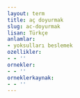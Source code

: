 ```yaml
---
layout: term
title: aç doyurmak
slug: ac-doyurmak
lisan: Türkçe
anlamlar:
- yoksulları beslemek
ozellikler:
- - ''
ornekler:
- - ''
orneklerkaynak:
- - ''
---
```

